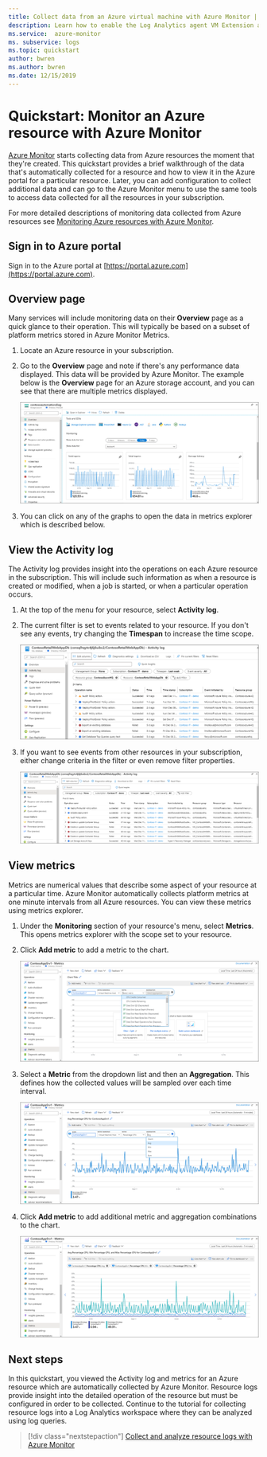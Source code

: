 ```yaml
---
title: Collect data from an Azure virtual machine with Azure Monitor | Microsoft Docs
description: Learn how to enable the Log Analytics agent VM Extension and enable collection of data from your Azure VMs with Log Analytics.
ms.service:  azure-monitor
ms. subservice: logs
ms.topic: quickstart
author: bwren
ms.author: bwren
ms.date: 12/15/2019
---
```


# Quickstart: Monitor an Azure resource with Azure Monitor
[Azure Monitor](../overview.md) starts collecting data from Azure resources the moment that they're created. This quickstart provides a brief walkthrough of the data that's automatically collected for a resource and how to view it in the Azure portal for a particular resource. Later, you can add configuration to collect additional data and can go to the Azure Monitor menu to use the same tools to access data collected for all the resources in your subscription.

For more detailed descriptions of monitoring data collected from Azure resources  see [Monitoring Azure resources with Azure Monitor](../insights/monitor-azure-resource.md).


## Sign in to Azure portal

Sign in to the Azure portal at [https://portal.azure.com](https://portal.azure.com). 


## Overview page
Many services will include monitoring data on their **Overview** page as a quick glance to their operation. This will typically be based on a subset of platform metrics stored in Azure Monitor Metrics.

1. Locate an Azure resource in your subscription.
2. Go to the **Overview** page and note if there's any performance data displayed. This data will be provided by Azure Monitor. The example below is the **Overview** page for an Azure storage account, and you can see that there are multiple metrics displayed.

    ![Overview page](media/quick-monitor-azure-resource/overview.png)

3. You can click on any of the graphs to open the data in metrics explorer which is described below.

## View the Activity log
The Activity log provides insight into the operations on each Azure resource in the subscription. This will include such information as when a resource is created or modified, when a job is started, or when a particular operation occurs.

1. At the top of the menu for your resource, select **Activity log**.
2. The current filter is set to events related to your resource. If you don't see any events, try changing the **Timespan** to increase the time scope.

    ![Activity log](media/quick-monitor-azure-resource/activity-log-resource.png)

4. If you want to see events from other resources in your subscription, either change criteria in the filter or even remove filter properties.

    ![Activity log](media/quick-monitor-azure-resource/activity-log-all.png)



## View metrics
Metrics are numerical values that describe some aspect of your resource at a particular time. Azure Monitor automatically collects platform metrics at one minute intervals from all Azure resources. You can view these metrics using metrics explorer.

1. Under the **Monitoring** section of your resource's menu, select **Metrics**. This opens metrics explorer with the scope set to your resource.
2. Click **Add metric** to add a metric to the chart.
   
   ![Metrics explorer](media/quick-monitor-azure-resource/metrics-explorer-01.png)
   
4. Select a **Metric** from the dropdown list and then an **Aggregation**. This defines how the collected values will be sampled over each time interval.

    ![Metrics explorer](media/quick-monitor-azure-resource/metrics-explorer-02.png)

5. Click **Add metric** to add additional metric and aggregation combinations to the chart.

    ![Metrics explorer](media/quick-monitor-azure-resource/metrics-explorer-03.png)



## Next steps
In this quickstart, you viewed the Activity log and metrics for an Azure resource which are automatically collected by Azure Monitor. Resource logs provide insight into the detailed operation of the resource but must be configured in order to be collected. Continue to the tutorial for collecting resource logs into a Log Analytics workspace where they can be analyzed using log queries.

> [!div class="nextstepaction"]
> [Collect and analyze resource logs with Azure Monitor](tutorial-resource-logs.md)
